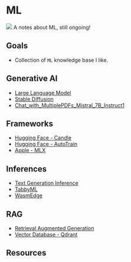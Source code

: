 # ML

![](/assets/kat.png) <span class="speech-bubble">A notes about ML, still ongoing!</span>

## Goals

- Collection of `ML` knowledge base I like.

## Generative AI

- [Large Language Model](large-language-model.md)
- [Stable Diffusion](stable-diffusion.md)
- [Chat_with_MultiplePDFs_Mistral_7B_Instruct1](rag/Chat_with_MultiplePDFs_Mistral_7B_Instruct1.ipynb)

## Frameworks

- [Hugging Face - Candle](frameworks/huggingface-candle.md)
- [Hugging Face - AutoTrain](frameworks/huggingface-autotrain.md)
- [Apple - MLX](frameworks/apple-mlx.md)

## Inferences

- [Text Generation Inference](infer/huggingface-text-generation-inference.md)
- [TabbyML](infer/tabbyml.md)
- [WasmEdge](infer/wasmedge.md)

## RAG

- [Retrieval Augmented Generation](rag/mod.md)
- [Vector Database - Qdrant](rag/vector-db-qdrant.md)

## Resources

